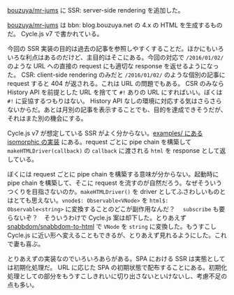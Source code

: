 [bouzuya/mr-jums][] に SSR: server-side rendering を追加した。

[bouzuya/mr-jums][] は bbn: blog.bouzuya.net の 4.x の HTML を生成するものだ。 Cycle.js v7 で書かれている。

今回の SSR 実装の目的は過去の記事を参照しやすくすることだ。ほかにもいろいろな利点はあるのだけど、主目的はそこにある。今回の対応で `/2016/01/02/` のような URL への直接の request にも適切な response を返せるようになった。 CSR: client-side rendering のみだと `/2016/01/02/` のような個別の記事に request すると 404 が返される。これは URL の問題でもある。 CSR のみなら History API を前提とした URL を捨てて `#!` ありの URL にすればいい。ぼくは `#!` に妥協するつもりはない。 History API なしの環境に対応する気はさらさらないからだ。あとは月別の記事を表示することでも、目的を達成できそうだが、それはまた別の機会にする。

Cycle.js v7 が想定している SSR がよく分からない。[examples/ にある isomorphic の実装](https://github.com/cyclejs/cyclejs/tree/b195921920984f5dd7f5741476c138c6e529b697/examples/isomorphic) にある。request ごとに pipe chain を構築して `makeHTMLDriver(callback)` の `callback` に渡される `html` を response として返している。

ぼくには request ごとに pipe chain を構築する意味が分からない。起動時に pipe chain を構築して、そこに request を流すのが自然だろう。なぜそういうつくりを目指さないのか。`makeHTMLDriver()` を driver としてふさわしいものとはとても思えない。`vnode$: Observable<VNode>` を `html$: Observable<string>` に変換することのどこが副作用なんだ？　 `subscribe` も要らないぞ？　そういうわけで Cycle.js 案は却下した。とりあえず [snabbdom/snabbdom-to-html][] で `VNode` を `string` に変換した。もうすこし Cycle.js に近い形へ変えることもできるが、とりあえず見れるようにした。これで妻も喜ぶ。

とりあえずの実装なのでいろいろあらがある。SPA における SSR は実態としては初期化処理だ。 URL に応じた SPA の初期状態で配布することにある。初期化処理としての部分をもうすこしきれいに切り出さないといけないし、考慮不足の点も多い。

[bouzuya/mr-jums]: https://github.com/bouzuya/mr-jums
[snabbdom/snabbdom-to-html]: https://github.com/snabbdom/snabbdom-to-html
